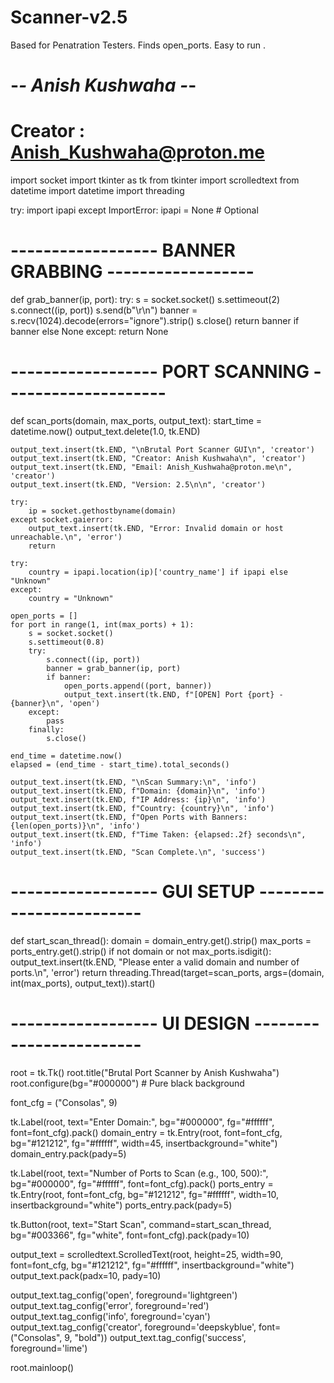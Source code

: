 # Scanner-v2.5
Based for Penatration Testers. Finds open_ports.  Easy to run .
# -*- Anish Kushwaha -*- #
# Creator : Anish_Kushwaha@proton.me

import socket
import tkinter as tk
from tkinter import scrolledtext
from datetime import datetime
import threading

try:
    import ipapi
except ImportError:
    ipapi = None  # Optional

# ------------------ BANNER GRABBING ------------------

def grab_banner(ip, port):
    try:
        s = socket.socket()
        s.settimeout(2)
        s.connect((ip, port))
        s.send(b"\r\n")
        banner = s.recv(1024).decode(errors="ignore").strip()
        s.close()
        return banner if banner else None
    except:
        return None

# ------------------ PORT SCANNING --------------------

def scan_ports(domain, max_ports, output_text):
    start_time = datetime.now()
    output_text.delete(1.0, tk.END)

    output_text.insert(tk.END, "\nBrutal Port Scanner GUI\n", 'creator')
    output_text.insert(tk.END, "Creator: Anish Kushwaha\n", 'creator')
    output_text.insert(tk.END, "Email: Anish_Kushwaha@proton.me\n", 'creator')
    output_text.insert(tk.END, "Version: 2.5\n\n", 'creator')

    try:
        ip = socket.gethostbyname(domain)
    except socket.gaierror:
        output_text.insert(tk.END, "Error: Invalid domain or host unreachable.\n", 'error')
        return

    try:
        country = ipapi.location(ip)['country_name'] if ipapi else "Unknown"
    except:
        country = "Unknown"

    open_ports = []
    for port in range(1, int(max_ports) + 1):
        s = socket.socket()
        s.settimeout(0.8)
        try:
            s.connect((ip, port))
            banner = grab_banner(ip, port)
            if banner:
                open_ports.append((port, banner))
                output_text.insert(tk.END, f"[OPEN] Port {port} - {banner}\n", 'open')
        except:
            pass
        finally:
            s.close()

    end_time = datetime.now()
    elapsed = (end_time - start_time).total_seconds()

    output_text.insert(tk.END, "\nScan Summary:\n", 'info')
    output_text.insert(tk.END, f"Domain: {domain}\n", 'info')
    output_text.insert(tk.END, f"IP Address: {ip}\n", 'info')
    output_text.insert(tk.END, f"Country: {country}\n", 'info')
    output_text.insert(tk.END, f"Open Ports with Banners: {len(open_ports)}\n", 'info')
    output_text.insert(tk.END, f"Time Taken: {elapsed:.2f} seconds\n", 'info')
    output_text.insert(tk.END, "Scan Complete.\n", 'success')

# ------------------ GUI SETUP ------------------------

def start_scan_thread():
    domain = domain_entry.get().strip()
    max_ports = ports_entry.get().strip()
    if not domain or not max_ports.isdigit():
        output_text.insert(tk.END, "Please enter a valid domain and number of ports.\n", 'error')
        return
    threading.Thread(target=scan_ports, args=(domain, int(max_ports), output_text)).start()

# ------------------ UI DESIGN ------------------------

root = tk.Tk()
root.title("Brutal Port Scanner by Anish Kushwaha")
root.configure(bg="#000000")  # Pure black background

font_cfg = ("Consolas", 9)

tk.Label(root, text="Enter Domain:", bg="#000000", fg="#ffffff", font=font_cfg).pack()
domain_entry = tk.Entry(root, font=font_cfg, bg="#121212", fg="#ffffff", width=45, insertbackground="white")
domain_entry.pack(pady=5)

tk.Label(root, text="Number of Ports to Scan (e.g., 100, 500):", bg="#000000", fg="#ffffff", font=font_cfg).pack()
ports_entry = tk.Entry(root, font=font_cfg, bg="#121212", fg="#ffffff", width=10, insertbackground="white")
ports_entry.pack(pady=5)

tk.Button(root, text="Start Scan", command=start_scan_thread, bg="#003366", fg="white", font=font_cfg).pack(pady=10)

output_text = scrolledtext.ScrolledText(root, height=25, width=90, font=font_cfg, bg="#121212", fg="#ffffff", insertbackground="white")
output_text.pack(padx=10, pady=10)

output_text.tag_config('open', foreground='lightgreen')
output_text.tag_config('error', foreground='red')
output_text.tag_config('info', foreground='cyan')
output_text.tag_config('creator', foreground='deepskyblue', font=("Consolas", 9, "bold"))
output_text.tag_config('success', foreground='lime')

root.mainloop()
